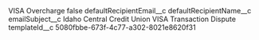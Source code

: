 <?xml version="1.0" encoding="UTF-8"?>
<CustomMetadata xmlns="http://soap.sforce.com/2006/04/metadata" xmlns:xsi="http://www.w3.org/2001/XMLSchema-instance" xmlns:xsd="http://www.w3.org/2001/XMLSchema">
    <label>VISA Overcharge</label>
    <protected>false</protected>
    <values>
        <field>defaultRecipientEmail__c</field>
        <value xsi:nil="true"/>
    </values>
    <values>
        <field>defaultRecipientName__c</field>
        <value xsi:nil="true"/>
    </values>
    <values>
        <field>emailSubject__c</field>
        <value xsi:type="xsd:string">Idaho Central Credit Union VISA Transaction Dispute</value>
    </values>
    <values>
        <field>templateId__c</field>
        <value xsi:type="xsd:string">5080fbbe-673f-4c77-a302-8021e8620f31</value>
    </values>
</CustomMetadata>
